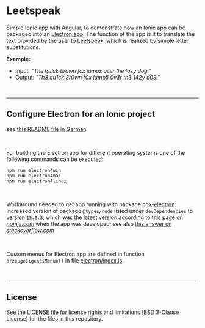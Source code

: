 # Leetspeak #

Simple Ionic app with Angular, to demonstrate how an Ionic app can be
packaged into an [Electron app](https://www.electronjs.org/).
The function of the app is it to translate the text provided by the user
to [Leetspeak](https://en.wikipedia.org/wiki/Leet), which is realized by simple letter substitutions.

**Example:**
* Input:  *"The quick brown fox jumps over the lazy dog."*
* Output: *"Th3 qu1ck 8r0wn f0x jump5 0v3r th3 142y d09."*

<br>

----

## Configure Electron for an Ionic project ##

see [this README file in German](https://github.com/MDecker-MobileComputing/Ionic_Wuerfel/blob/electron/README_electron.md)

<br>

For building the Electron app for different operating systems one of the following commands can be executed:
```
npm run electron4win
npm run electron4mac
npm run electron4linux
```

<br>

Workaround needed to get app running with package [ngx-electron](https://www.npmjs.com/package/ngx-electron):
Increased version of package `@types/node` listed under `devDependencies` to version `15.0.3`, which was the latest
version according to [this page on *npmjs.com*](https://www.npmjs.com/package/@types/node) when the app was developed;
see also [this answer on *stackoverflow.com*](https://stackoverflow.com/a/66596834/1364368)

<br>

Custom menus for Electron app are defined in function `erzeugeEigenesMenue()` in file [electron/index.js](electron/index.js).

<br>

----

## License ##

See the [LICENSE file](LICENSE.md) for license rights and limitations (BSD 3-Clause License) for the files in this repository.

<br>
